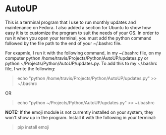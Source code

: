 # AutoUP
This is a terminal program that I use to run monthly updates and maintenance on Fedora. I also added a section for Ubuntu to show how easy it is to customize the program to suit the needs of your OS. In order to run it when you open your terminal, you must add the python command followed by the file path to the end of your ~/.bashrc file.

For exapmle, I run it with the following command, in my ~/.bashrc file, on my computer python /home/travis/Projects/Python/AutoUP/updates.py or python ~/Projects/Python/AutoUP/updates.py. To add this to my ~/.bashrc file, I write the following:
>echo "python /home/travis/Projects/Python/AutoUP/updates.py" >> ~/.bashrc

OR

>echo "python ~/Projects/Python/AutoUP/updates.py" >> ~/.bashrc

**NOTE:** If the emoji module is not currently installed on your system, they won't show up in the program. Install it with the following in your terminal:
>pip install emoji
